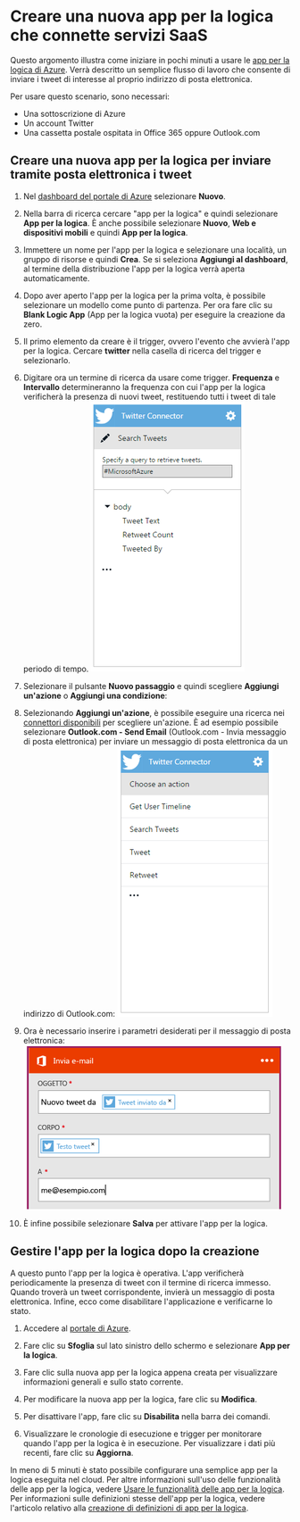 <properties
	pageTitle="Creare un'app per la logica | Microsoft Azure"
	description="Informazioni su come creare un'app per la logica che connette servizi SaaS"
	authors="jeffhollan"
	manager="dwrede"
	editor=""
	services="logic-apps"
	documentationCenter=""/>

<tags
	ms.service="logic-apps"
	ms.workload="na"
	ms.tgt_pltfrm="na"
	ms.devlang="na"
	ms.topic="get-started-article"
	ms.date="07/16/2016"
	ms.author="jehollan"/>

# Creare una nuova app per la logica che connette servizi SaaS

Questo argomento illustra come iniziare in pochi minuti a usare le [app per la logica di Azure](app-service-logic-what-are-logic-apps.md). Verrà descritto un semplice flusso di lavoro che consente di inviare i tweet di interesse al proprio indirizzo di posta elettronica.

Per usare questo scenario, sono necessari:

- Una sottoscrizione di Azure
- Un account Twitter
- Una cassetta postale ospitata in Office 365 oppure Outlook.com

## Creare una nuova app per la logica per inviare tramite posta elettronica i tweet

1. Nel [dashboard del portale di Azure](https://portal.azure.com) selezionare **Nuovo**.
2. Nella barra di ricerca cercare "app per la logica" e quindi selezionare **App per la logica**. È anche possibile selezionare **Nuovo**, **Web e dispositivi mobili** e quindi **App per la logica**.
3. Immettere un nome per l'app per la logica e selezionare una località, un gruppo di risorse e quindi **Crea**. Se si seleziona **Aggiungi al dashboard**, al termine della distribuzione l'app per la logica verrà aperta automaticamente.
4. Dopo aver aperto l'app per la logica per la prima volta, è possibile selezionare un modello come punto di partenza. Per ora fare clic su **Blank Logic App** (App per la logica vuota) per eseguire la creazione da zero.
1. Il primo elemento da creare è il trigger, ovvero l'evento che avvierà l'app per la logica. Cercare **twitter** nella casella di ricerca del trigger e selezionarlo.
7. Digitare ora un termine di ricerca da usare come trigger. **Frequenza** e **Intervallo** determineranno la frequenza con cui l'app per la logica verificherà la presenza di nuovi tweet, restituendo tutti i tweet di tale periodo di tempo. ![Ricerca di Twitter](./media/app-service-logic-create-a-logic-app/twittersearch.png)

5. Selezionare il pulsante **Nuovo passaggio** e quindi scegliere **Aggiungi un'azione** o **Aggiungi una condizione**:
6. Selezionando **Aggiungi un'azione**, è possibile eseguire una ricerca nei [connettori disponibili](../connectors/apis-list.md) per scegliere un'azione. È ad esempio possibile selezionare **Outlook.com - Send Email** (Outlook.com - Invia messaggio di posta elettronica) per inviare un messaggio di posta elettronica da un indirizzo di Outlook.com: ![Azioni](./media/app-service-logic-create-a-logic-app/actions.png)

7. Ora è necessario inserire i parametri desiderati per il messaggio di posta elettronica: ![Parametri](./media/app-service-logic-create-a-logic-app/parameters.png)

8. È infine possibile selezionare **Salva** per attivare l'app per la logica.

## Gestire l'app per la logica dopo la creazione

A questo punto l'app per la logica è operativa. L'app verificherà periodicamente la presenza di tweet con il termine di ricerca immesso. Quando troverà un tweet corrispondente, invierà un messaggio di posta elettronica. Infine, ecco come disabilitare l'applicazione e verificarne lo stato.

1. Accedere al [portale di Azure](https://portal.azure.com).

1. Fare clic su **Sfoglia** sul lato sinistro dello schermo e selezionare **App per la logica**.

2. Fare clic sulla nuova app per la logica appena creata per visualizzare informazioni generali e sullo stato corrente.

3. Per modificare la nuova app per la logica, fare clic su **Modifica**.

5. Per disattivare l'app, fare clic su **Disabilita** nella barra dei comandi.

1. Visualizzare le cronologie di esecuzione e trigger per monitorare quando l'app per la logica è in esecuzione. Per visualizzare i dati più recenti, fare clic su **Aggiorna**.

In meno di 5 minuti è stato possibile configurare una semplice app per la logica eseguita nel cloud. Per altre informazioni sull'uso delle funzionalità delle app per la logica, vedere [Usare le funzionalità delle app per la logica]. Per informazioni sulle definizioni stesse dell'app per la logica, vedere l'articolo relativo alla [creazione di definizioni di app per la logica](app-service-logic-author-definitions.md).

<!-- Shared links -->
[Azure portal]: https://portal.azure.com
[Usare le funzionalità delle app per la logica]: app-service-logic-create-a-logic-app.md

<!---HONumber=AcomDC_0803_2016-->
